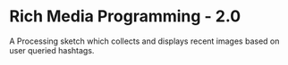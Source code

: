 # Rich Media Programming - 2.0
A Processing sketch which collects and displays recent images based on user queried hashtags.
